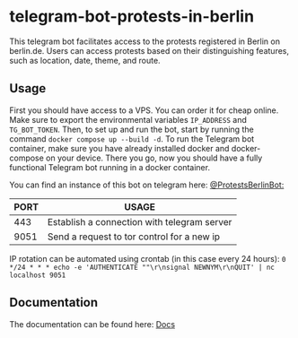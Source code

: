 # telegram-bot-protests-in-berlin
This telegram bot facilitates access to the protests registered in Berlin on berlin.de. Users can access protests based on their distinguishing features, such as location, date, theme, and route.

## Usage


First you should have access to a VPS. You can order it for cheap online. Make sure to export the environmental variables `IP_ADDRESS` and `TG_BOT_TOKEN`. Then, to set up and run the bot, start by running the command `docker compose up --build -d`.
To run the Telegram bot container, make sure you have already installed docker and docker-compose on your device. There you go, now you should have a fully functional Telegram bot running in a docker container.

You can find an instance of this bot on telegram here: [@ProtestsBerlinBot:](https://t.me/ProtestsBerlinBot)

| PORT | USAGE |
|------|-------|
| 443  | Establish a connection with telegram server |
| 9051 | Send a request to tor control for a new ip |

IP rotation can be automated using crontab (in this case every 24 hours):
`0 */24 * * * echo -e 'AUTHENTICATE ""\r\nsignal NEWNYM\r\nQUIT' | nc localhost 9051`

## Documentation
The documentation can be found here: [Docs](https://mamdasn.github.io/telegram-bot-protests-in-berlin/)
